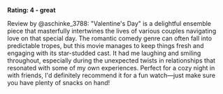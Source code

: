 **Rating: 4 - great**

Review by @aschinke_3788: "Valentine's Day" is a delightful ensemble piece that masterfully intertwines the lives of various couples navigating love on that special day. The romantic comedy genre can often fall into predictable tropes, but this movie manages to keep things fresh and engaging with its star-studded cast. It had me laughing and smiling throughout, especially during the unexpected twists in relationships that resonated with some of my own experiences. Perfect for a cozy night in with friends, I'd definitely recommend it for a fun watch—just make sure you have plenty of snacks on hand!